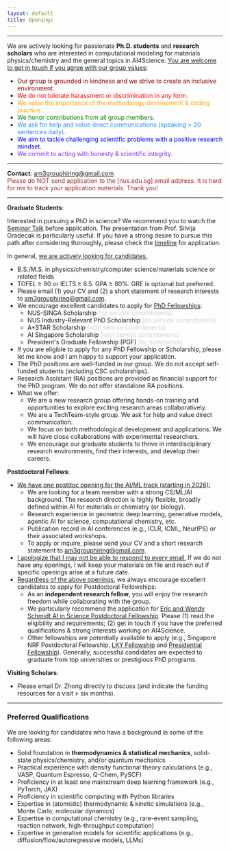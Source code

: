```yaml
---
layout: default
title: Openings
---
```


---

We are actively looking for passionate <strong>Ph.D. students</strong> and <strong>research scholars</strong> who are interested in computational modeling for materials physics/chemistry and the general topics in AI4Science. <span style="text-decoration: underline">You are welcome to get in touch if you agree with our group values</span>:

 * <span style="color: darkred">Our group is grounded in kindness and we strive to create an inclusive environment.</span>
 * <span style="color: red">We do not tolerate harassment or discrimination in any form.</span>
 * <span style="color: orange">We value the importance of the methodology development & coding practice.</span>
 * <span style="color: Green">We honor contributions from all group members.</span>
 * <span style="color: dodgerblue">We ask for help and value direct communications (speaking > 20 sentences daily). </span>
 * <span style="color: blue">We aim to tackle challenging scientific problems with a positive research mindset.</span>
 * <span style="color: blueviolet">We commit to acting with honesty & scientific integrity.</span>


---

<strong>Contact</strong>: <a href="mailto:am3grouphiring@gmail.com">am3grouphiring@gmail.com</a>
<br>
<span style="color: brown">Please do NOT send application to the [nus.edu.sg] email address. It is hard for me to track your application materials. Thank you!</span>
<br>


---
<strong>Graduate Students</strong>:

Interested in pursuing a PhD in science? We recommend you to watch the <a href="https://www.youtube.com/watch?v=gUa5CQ0yE6c&t=794s">Seminar Talk</a> before application. 
The presentation from Prof. Silvija Gradecak is particularly useful. If you have a strong desire to pursue this path after considering thoroughly, please check the <a href="https://cde.nus.edu.sg/graduate/graduate-programmes-by-research/how-to-apply/">timeline</a> for application.

In general, <span style="text-decoration: underline">we are actively looking for candidates.</span>
* B.S./M.S. in physics/chemistry/computer science/materials science or related fields
* TOFEL ≥ 90 or IELTS ≥ 6.5. GPA ≥ 80%. GRE is optional but preferred. 
* Please email (1) your CV and (2) a short statement of research interests to <a href="mailto:am3grouphiring@gmail.com">am3grouphiring@gmail.com</a>.
* We encourage excellent candidates to apply for <a href="https://nusgs.nus.edu.sg/scholarships/">PhD Fellowships</a>:
    * NUS-SINGA Scholarship  <span style="color: lightgray">[no service commitments]</span>
    * NUS Industry-Relevant PhD Scholarship <span style="color: lightgray">[no service commitments]</span>
    * A*STAR Scholarship  <span style="color: lightgray">[with service commitments]</span>
    * AI Singapore Scholarship  <span style="color: lightgray">[with service commitments]</span>
    * President's Graduate Fellowship (PGF)  <span style="color: lightgray">[by nomination]</span>
* If you are eligible to apply for any PhD Fellowship or Scholarship, please let me know and I am happy to support your application.
* The PhD positions are well-funded in our group. We do not accept self-funded students (including CSC scholarships). 
* Research Assistant (RA) positions are provided as financial support for the PhD program. We do not offer standalone RA positions.
* What we offer:
    * We are a new research group offering hands-on training and opportunities to explore exciting research areas collaboratively.
    * We are a TechTeam-style group. We ask for help and value direct communication.
    * We focus on both methodological development and applications. We will have close collaborations with experimental researchers.
    * We encourage our graduate students to thrive in interdisciplinary research environments, find their interests, and develop their careers.
    

<strong>Postdoctoral Fellows</strong>:
<!-- * <span style="text-decoration: underline">We do not have specific postdoc openings at this moment.</span> However, if you have strong interest in working with us, you are welcome to get in touch with CV + research interest. -->
<!-- * Please email (1) your CV; (2) a cover letter including your research interests; (3) the contact information of two or three references -->
* <span style="text-decoration: underline">We have one postdoc opening for the AI/ML track (starting in 2026):</span>
    * We are looking for a team member with a strong CS/ML/AI background. The research direction is highly flexible, broadly defined within AI for materials or chemistry (or biology).
    * Research experience in geometric deep learning, generative models, agentic AI for science, computational chemistry, etc.
    * Publication record in AI conferences (e.g., ICLR, ICML, NeurIPS) or their associated workshops.
    * To apply or inquire, please send your CV and a short research statement to <a href="mailto:am3grouphiring@gmail.com">am3grouphiring@gmail.com</a>.
* <span style="text-decoration: underline">I apologize that I may not be able to respond to every email.</span> If we do not have any openings, I will keep your materials on file and reach out if specific openings arise at a future date.
* <span style="text-decoration: underline">Regardless of the above openings</span>, we always encourage excellent candidates to apply for Postdoctoral Fellowships: 
    * As an <strong>independent research fellow</strong>, you will enjoy the research freedom while collaborating with the group.
    * We particularly recommend the application for [Eric and Wendy Schmidt AI in Science Postdoctoral Fellowship](https://www.nus.edu.sg/research/odprt-home/fellowships/eric-and-wendy-schmidt-ai-in-science-postdoctoral-fellowship). Please (1) read the eligibility and requirements; (2) get in touch if you have the preferred qualifications & strong interests working on AI4Science.
    * Other fellowships are potentially available to apply (e.g., Singapore NRF Postdoctoral Fellowship, [LKY Fellowship](https://www.nus.edu.sg/research/odprt-home/fellowships/lee-kuan-yew-postdoctoral-fellowship) and [Presidential Fellowship](https://www.nus.edu.sg/careers/wp-content/uploads/2024/04/NUS-Presidential-Fellowship8.pdf)). Generally, successful candidates are expected to graduate from top universities or prestigious PhD programs. 


<strong>Visiting Scholars</strong>:
* Please email Dr. Zhong directly to discuss (and indicate the funding resources for a visit > six months).


<!-- <strong>Undergraduate Students</strong>:
* A strong background in CS/ML/AI.
* Passion for scientific problems in materials physics/chemistry
* Please email your CV and transcript -->



---
### Preferred Qualifications

We are looking for candidates who have a background in some of the following areas:

* Solid foundation in <strong>thermodynamics & statistical mechanics</strong>, solid-state physics/chemistry, and/or quantum mechanics
* Practical experience with density functional theory calculations (e.g., VASP, Quantum Espresso, Q-Chem, PySCF)
* Proficiency in at least one mainstream deep learning framework (e.g., PyTorch, JAX)
* Proficiency in scientific computing with Python libraries
* Expertise in (atomistic) thermodynamic & kinetic simulations (e.g., Monte Carlo, molecular dynamics)
* Expertise in computational chemistry (e.g., rare-event sampling, reaction network, high-throughput computation)
* Expertise in generative models for scientific applications (e.g., diffusion/flow/autoregressive models, LLMs)